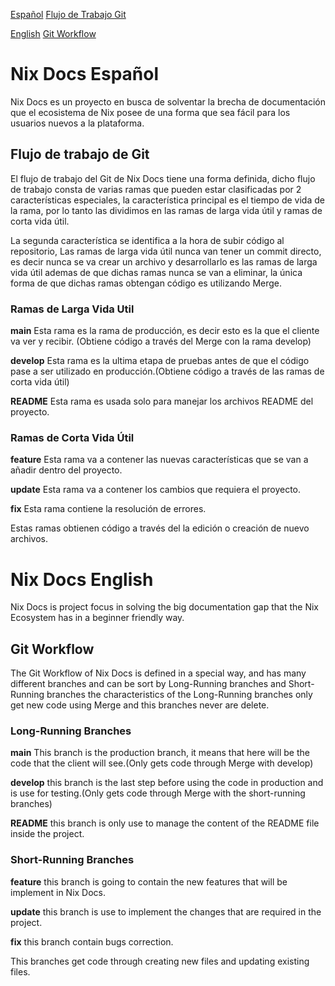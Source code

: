 [Español](#nix-docs-español)
[Flujo de Trabajo Git](##flujo-de-trabajo-de-git)

[English](#nix-docs-english)
[Git Workflow](##git-workflow)

# Nix Docs Español

Nix Docs es un proyecto en busca de solventar la brecha de documentación que el ecosistema de Nix posee de una forma que sea fácil para los usuarios nuevos a la plataforma.

## Flujo de trabajo de Git

El flujo de trabajo del Git de Nix Docs tiene una forma definida, dicho flujo de trabajo consta de varias ramas que pueden estar clasificadas por 2 características especiales, la característica principal es el tiempo de vida de la rama, por lo tanto las dividimos en las ramas de larga vida útil y ramas de corta vida útil.

La segunda característica se identifica a la hora de subir código al repositorio, Las ramas de larga vida útil nunca van tener un commit directo, es decir nunca se va crear un archivo y desarrollarlo es las ramas de larga vida útil ademas de que dichas ramas nunca se van a eliminar, la única forma de que dichas ramas obtengan código es utilizando Merge.

### Ramas de Larga Vida Util

**main** Esta rama es la rama de producción, es decir esto es la que el cliente va ver y recibir. (Obtiene código a través del Merge con la rama develop)

**develop** Esta rama es la ultima etapa de pruebas antes de que el código pase a ser utilizado en producción.(Obtiene código a través de las ramas de corta vida útil)

**README** Esta rama es usada solo para manejar los archivos README del proyecto.

### Ramas de Corta Vida Útil

**feature** Esta rama va a contener las nuevas características que se van a añadir dentro del proyecto.

**update** Esta rama va a contener los cambios que requiera el proyecto.

**fix** Esta rama contiene la resolución de errores.

Estas ramas obtienen código a través del la edición o creación de nuevo archivos.

# Nix Docs English

Nix Docs is project focus in solving the big documentation gap that the Nix Ecosystem has in a beginner friendly way.

## Git Workflow

The Git Workflow of Nix Docs is defined in a special way, and has many different branches and can be sort by Long-Running branches and Short-Running branches the characteristics of the Long-Running branches only get new code using Merge and this branches never are delete.

### Long-Running Branches

**main** This branch is the production branch, it means that here will be the code that the client will see.(Only gets code through Merge with develop)

**develop** this branch is the last step before using the code in production and is use for testing.(Only gets code through Merge with the short-running branches)

**README** this branch is only use to manage the content of the README file inside the project.

### Short-Running Branches

**feature** this branch is going to contain the new features that will be implement in Nix Docs.

**update** this branch is use to implement the changes that are required in the project.

**fix** this branch contain bugs correction.

This branches get code through creating new files and updating existing files.
